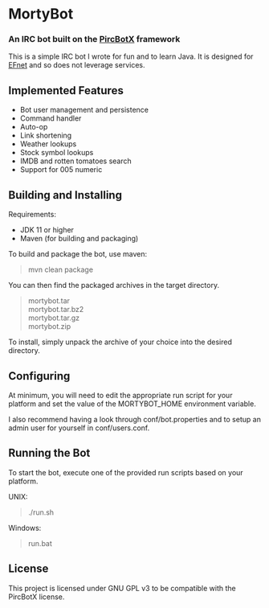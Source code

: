 # MortyBot

### An IRC bot built on the [PircBotX](https://github.com/pircbotx/pircbotx) framework

This is a simple IRC bot I wrote for fun and to learn Java. It is designed for [EFnet](http://www.efnet.org) and so does not leverage services.

## Implemented Features

* Bot user management and persistence
* Command handler
* Auto-op
* Link shortening
* Weather lookups
* Stock symbol lookups
* IMDB and rotten tomatoes search
* Support for 005 numeric

## Building and Installing

Requirements:

* JDK 11 or higher
* Maven (for building and packaging)

To build and package the bot, use maven:

> mvn clean package

You can then find the packaged archives in the target directory.

> mortybot.tar<br>
> mortybot.tar.bz2<br>
> mortybot.tar.gz<br>
> mortybot.zip<br>

To install, simply unpack the archive of your choice into the desired directory.

## Configuring

At minimum, you will need to edit the appropriate run script for your platform and set the value of the MORTYBOT_HOME environment variable.

I also recommend having a look through conf/bot.properties and to setup an admin user for yourself in conf/users.conf.

## Running the Bot

To start the bot, execute one of the provided run scripts based on your platform.

UNIX:

> ./run.sh

Windows:

> run.bat

## License

This project is licensed under GNU GPL v3 to be compatible with the PircBotX license.
